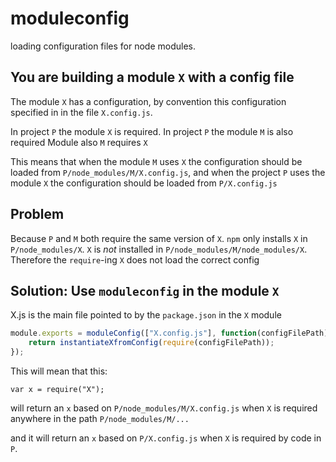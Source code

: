 moduleconfig
============

loading configuration files for node modules.

You are building a module `X` with a config file
------------------------------------------------

The module `X` has a configuration, by convention this configuration specified in in the file `X.config.js`.

In project `P` the module `X` is required.
In project `P` the module `M` is also required
Module also `M` requires `X`

This means that when the module `M` uses `X` the configuration should be loaded from `P/node_modules/M/X.config.js`,
and when the project `P` uses the module `X` the configuration should be loaded from `P/X.config.js`

Problem
-------
Because `P` and `M` both require the same version of `X`. `npm` only installs `X` in `P/node_modules/X`.
`X` is *not* installed in `P/node_modules/M/node_modules/X`. Therefore the `require`-ing `X` does not load the correct
config


Solution: Use `moduleconfig` in the module `X`
----------------------------------------------
X.js is the main file pointed to by the `package.json` in the `X` module
```js
module.exports = moduleConfig(["X.config.js"], function(configFilePath){
	return instantiateXfromConfig(require(configFilePath));
});
```

This will mean that this:
```
var x = require("X");
```

will return an `x` based on `P/node_modules/M/X.config.js` when `X` is required anywhere in the path `P/node_modules/M/...`

and it will return an `x` based on `P/X.config.js` when `X` is required by code in `P`.

